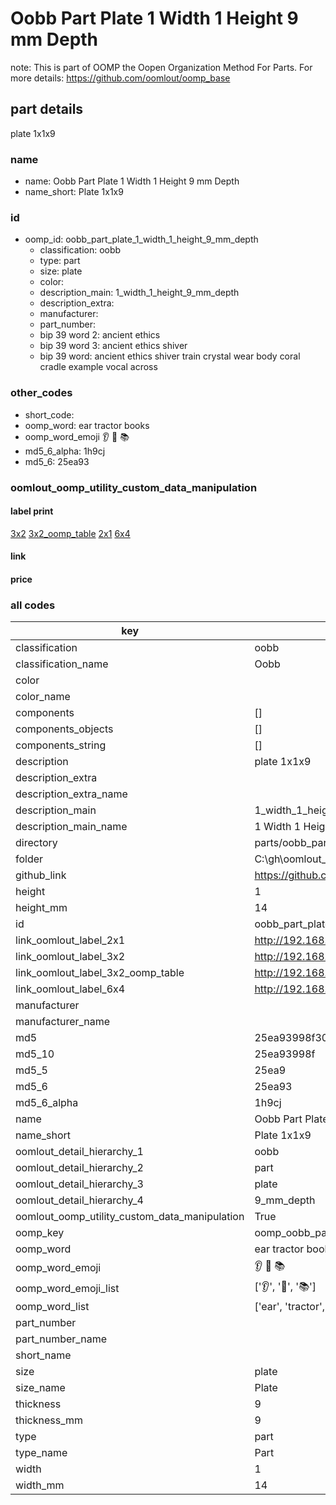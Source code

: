 # Oobb Part Plate 1 Width 1 Height 9 mm Depth  

note: This is part of OOMP the Oopen Organization Method For Parts. For more details: https://github.com/oomlout/oomp_base

##  part details
  



plate 1x1x9



### name
* name: Oobb Part Plate 1 Width 1 Height 9 mm Depth
* name_short: Plate 1x1x9 
### id
* oomp_id: oobb_part_plate_1_width_1_height_9_mm_depth
  * classification: oobb
  * type: part
  * size: plate
  * color: 
  * description_main: 1_width_1_height_9_mm_depth
  * description_extra: 
  * manufacturer: 
  * part_number: 
  * bip 39 word 2: ancient ethics
  * bip 39 word 3: ancient ethics shiver
  * bip 39 word: ancient ethics shiver train crystal wear body coral cradle example vocal across

### other_codes
* short_code: 
* oomp_word: ear tractor books
* oomp_word_emoji :ear: :tractor: :books:
* md5_6_alpha: 1h9cj
* md5_6: 25ea93






### oomlout_oomp_utility_custom_data_manipulation
#### label print
[3x2](http://192.168.1.245:1112/?label=oomp%201h9cj)
[3x2_oomp_table](http://192.168.1.108:1112/?label=oomp%201h9cj)
[2x1](http://192.168.1.242:1112/?label=oomp%201h9cj)
[6x4](http://192.168.1.55:1112/?label=oomp%201h9cj)    

#### link

                              

#### price







### all codes 
| key | value |  
| --- | --- |  
| classification | oobb |  
| classification_name | Oobb |  
| color |  |  
| color_name |  |  
| components | [] |  
| components_objects | [] |  
| components_string | [] |  
| description | plate 1x1x9 |  
| description_extra |  |  
| description_extra_name |  |  
| description_main | 1_width_1_height_9_mm_depth |  
| description_main_name | 1 Width 1 Height 9 mm Depth |  
| directory | parts/oobb_part_plate_1_width_1_height_9_mm_depth |  
| folder | C:\gh\oomlout_oobb_version_4_generated_parts\things\oobb_part_plate_1_width_1_height_9_mm_depth |  
| github_link | https://github.com/oomlout/oomlout_oomp_part_src/tree/main/parts/oobb_part_plate_1_width_1_height_9_mm_depth |  
| height | 1 |  
| height_mm | 14 |  
| id | oobb_part_plate_1_width_1_height_9_mm_depth |  
| link_oomlout_label_2x1 | http://192.168.1.242:1112/?label=oomp%201h9cj |  
| link_oomlout_label_3x2 | http://192.168.1.245:1112/?label=oomp%201h9cj |  
| link_oomlout_label_3x2_oomp_table | http://192.168.1.108:1112/?label=oomp%201h9cj |  
| link_oomlout_label_6x4 | http://192.168.1.55:1112/?label=oomp%201h9cj |  
| manufacturer |  |  
| manufacturer_name |  |  
| md5 | 25ea93998f30231fe19aae718c536844 |  
| md5_10 | 25ea93998f |  
| md5_5 | 25ea9 |  
| md5_6 | 25ea93 |  
| md5_6_alpha | 1h9cj |  
| name | Oobb Part Plate 1 Width 1 Height 9 mm Depth |  
| name_short | Plate 1x1x9  |  
| oomlout_detail_hierarchy_1 | oobb |  
| oomlout_detail_hierarchy_2 | part |  
| oomlout_detail_hierarchy_3 | plate |  
| oomlout_detail_hierarchy_4 | 9_mm_depth |  
| oomlout_oomp_utility_custom_data_manipulation | True |  
| oomp_key | oomp_oobb_part_plate_1_width_1_height_9_mm_depth |  
| oomp_word | ear tractor books |  
| oomp_word_emoji | :ear: :tractor: :books: |  
| oomp_word_emoji_list | [':ear:', ':tractor:', ':books:'] |  
| oomp_word_list | ['ear', 'tractor', 'books'] |  
| part_number |  |  
| part_number_name |  |  
| short_name |  |  
| size | plate |  
| size_name | Plate |  
| thickness | 9 |  
| thickness_mm | 9 |  
| type | part |  
| type_name | Part |  
| width | 1 |  
| width_mm | 14 |  

